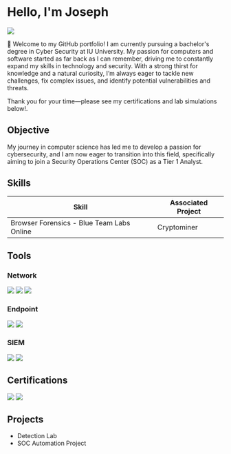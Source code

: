 # Hello, I'm Joseph 
<a href="https://www.linkedin.com/in/joseph-wall-489982329/"><img src="https://img.shields.io/badge/-LinkedIn-0072b1?&style=for-the-badge&logo=linkedin&logoColor=white" /></a>


👋 Welcome to my GitHub portfolio! I am currently pursuing a bachelor's degree in Cyber Security at IU University. My passion for computers and software started as far back as I can remember, driving me to constantly expand my skills in technology and security. With a strong thirst for knowledge and a natural curiosity, I’m always eager to tackle new challenges, fix complex issues, and identify potential vulnerabilities and threats.

Thank you for your time—please see my certifications and lab simulations below!.

## Objective

My journey in computer science has led me to develop a passion for cybersecurity, and I am now eager to transition into this field, specifically aiming to join a Security Operations Center (SOC) as a Tier 1 Analyst.

## Skills

| Skill                                         | Associated Project         |
|-----------------------------------------------|----------------------------|
| Browser Forensics - Blue Team Labs Online     |     Cryptominer

## Tools


### Network
<div>
    <img src="https://img.shields.io/badge/-Wireshark-1679A7?&style=for-the-badge&logo=Wireshark&logoColor=white" />
    <img src="https://img.shields.io/badge/-Suricata-EF3B2D?&style=for-the-badge&logo=Suricata&logoColor=white" />
    <img src="https://img.shields.io/badge/-Zeek-777BB4?&style=for-the-badge&logo=Zeek&logoColor=white" />
</div>

### Endpoint
<div>
    <img src="https://img.shields.io/badge/-Microsoft_Defender_for_Endpoint-00A4EF?&style=for-the-badge&logo=Microsoft&logoColor=white" />
    <img src="https://img.shields.io/badge/-Velociraptor-4B275F?&style=for-the-badge&logo=Velociraptor&logoColor=white" />
</div>

### SIEM
<div>
    <img src="https://img.shields.io/badge/-Microsoft_Sentinel-0078D4?&style=for-the-badge&logo=Microsoft&logoColor=white" />
    <img src="https://img.shields.io/badge/-Splunk-000000?&style=for-the-badge&logo=Splunk&logoColor=white" />

   
</div>

## Certifications
<div>
<img src="https://img.shields.io/badge/-Security%2B-FF0000?&style=for-the-badge&logo=CompTIA&logoColor=white" />
<a href="https://github.com/JWALL000/JWALL000/blob/main/Joseph%20Wall%20Google%20Cybersecurity%20Certificate.pdf"><img src="https://img.shields.io/badge/Google%20Cyber%20Security-Certificate-blue?style=for-the-badge&logo=google&logoColor=white" /></a>


    
</div>

## Projects
- Detection Lab
- SOC Automation Project
